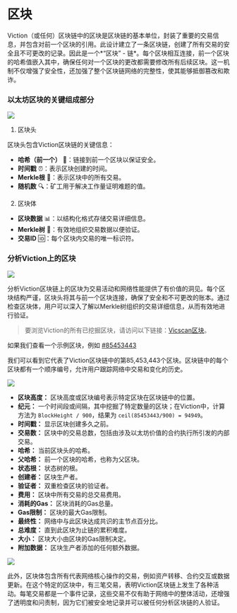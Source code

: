 # 区块

Viction（或任何）区块链中的区块是区块链的基本单位，封装了重要的交易信息，并包含对前一个区块的引用。此设计建立了一条区块链，创建了所有交易的安全且不可更改的记录。因此是一个*“区块” - 链*。每个区块相互连接，前一个区块的哈希值嵌入其中，确保任何对一个区块的更改都需要修改所有后续区块。这一机制不仅增强了安全性，还加强了整个区块链网络的完整性，使其能够抵御篡改和欺诈。

### 以太坊区块的关键组成部分

![](https://lh7-us.googleusercontent.com/eln9I9CHeqGPvgib8ZW-L9l55ZZvKVDWCCdwiGySv5D465LhB8siEG734vbi_nMNx0459yjBQTrG8itmKdOd-hL4JwMkIEJ0esHzX9qqnRT9KiAa87vZxPVJ24bh8tJftC5J6ZEPeTK_pYuQPZuwiGI)

1. 区块头

区块头包含Viction区块链的关键信息：

- **哈希（前一个）** 🔗：链接到前一个区块以保证安全。
- **时间戳** ⏰：表示区块创建的时间。
- **Merkle根** 🌳：表示区块中的所有交易。
- **随机数** 🔍：矿工用于解决工作量证明难题的值。

2. 区块体

- **区块数据** 📊：以结构化格式存储交易详细信息。
- **Merkle树** 🌲：有效地组织交易数据以便验证。
- **交易ID** 🆔：每个区块内交易的唯一标识符。

### 分析Viction上的区块

![](https://raw.githubusercontent.com/POLearn/victionary-everything-about-viction/refs/heads/master/assets/blocks.png)

分析Viction区块链上的区块为交易活动和网络性能提供了有价值的洞见。每个区块结构严谨，区块头将其与前一个区块连接，确保了安全和不可更改的账本。通过检查区块体，用户可以深入了解以Merkle树组织的交易详细信息，从而有效地进行验证。

> 要浏览Viction的所有已挖掘区块，请访问以下链接：[Vicscan区块](https://www.vicscan.xyz/blocks)。

如果我们查看一个示例区块，例如 [#85453443](https://www.vicscan.xyz/block/85453443)

我们可以看到它代表了Viction区块链中的第85,453,443个区块。区块链中的每个区块都有一个顺序编号，允许用户跟踪网络中交易和变化的历史。

![](https://raw.githubusercontent.com/POLearn/victionary-everything-about-viction/refs/heads/master/assets/header.png)

- **区块高度：** 区块高度或区块编号表示特定区块在区块链中的位置。
- **纪元：** 一个时间段或间隔，其中挖掘了特定数量的区块；在Viction中，计算方法为 `BlockHeight / 900`，结果为 `ceil(85453443/900) = 94949`。
- **时间戳：** 显示区块创建多久之前。
- **交易数：** 区块中的交易总数，包括由涉及以太坊价值的合约执行所引发的内部交易。
- **哈希：** 当前区块头的哈希。
- **父哈希：** 前一个区块的哈希，也称为父区块。
- **状态根：** 状态树的根。
- **创建者：** 区块生产者。
- **验证者：** 双重检查区块的验证者。
- **费用：** 区块中所有交易的总交易费用。
- **消耗的Gas：** 区块消耗的Gas总量。
- **Gas限制：** 区块的最大Gas限制。
- **最终性：** 网络中与此区块达成共识的主节点百分比。
- **总难度：** 直到此区块为止链的累积难度。
- **大小：** 区块大小由区块的Gas限制决定。
- **附加数据：** 区块生产者添加的任何额外数据。

![](https://raw.githubusercontent.com/POLearn/victionary-everything-about-viction/refs/heads/master/assets/block-transactions.png)

此外，区块体包含所有代表网络核心操作的交易，例如资产转移、合约交互或数据更新。在这个特定的区块中，有三笔交易，表明Viction区块链上发生了各种活动。每笔交易都是一个事件记录，这些交易不仅有助于网络中的整体活动，还增强了透明度和问责制，因为它们被安全地记录并可以被任何分析区块链的人验证。
